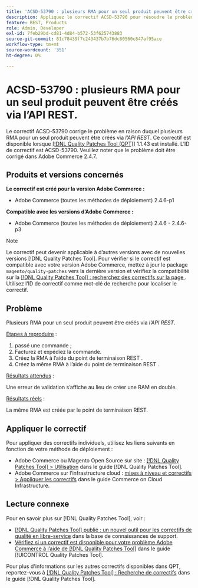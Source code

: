```yaml
---
title: 'ACSD-53790 : plusieurs RMA pour un seul produit peuvent être créés via l’API REST.'
description: Appliquez le correctif ACSD-53790 pour résoudre le problème Adobe Commerce en raison duquel plusieurs RMA pour un seul produit peuvent être créées via l’API REST.
feature: REST, Products
role: Admin, Developer
exl-id: 7feb29bd-cd81-4d84-b572-53f625743883
source-git-commit: 81c78439f7c243437b7b76dc80560c847af95ace
workflow-type: tm+mt
source-wordcount: '351'
ht-degree: 0%

---
```


# ACSD-53790 : plusieurs RMA pour un seul produit peuvent être créés via l’API REST.

Le correctif ACSD-53790 corrige le problème en raison duquel plusieurs RMA pour un seul produit peuvent être créés via *l’API REST*. Ce correctif est disponible lorsque [[!DNL Quality Patches Tool (QPT)]](https://experienceleague.adobe.com/fr/docs/commerce-knowledge-base/kb/announcements/commerce-announcements/magento-quality-patches-released-new-tool-to-self-serve-quality-patches) 1.1.43 est installé. L’ID de correctif est ACSD-53790. Veuillez noter que le problème doit être corrigé dans Adobe Commerce 2.4.7.

## Produits et versions concernés

**Le correctif est créé pour la version Adobe Commerce :**

* Adobe Commerce (toutes les méthodes de déploiement) 2.4.6-p1

**Compatible avec les versions d’Adobe Commerce :**

* Adobe Commerce (toutes les méthodes de déploiement) 2.4.6 - 2.4.6-p3

>[!NOTE]
>
>Le correctif peut devenir applicable à d’autres versions avec de nouvelles versions [!DNL Quality Patches Tool]. Pour vérifier si le correctif est compatible avec votre version Adobe Commerce, mettez à jour le package `magento/quality-patches` vers la dernière version et vérifiez la compatibilité sur la [[!DNL Quality Patches Tool] : recherchez des correctifs sur la page ](https://experienceleague.adobe.com/tools/commerce-quality-patches/index.html?lang=fr). Utilisez l’ID de correctif comme mot-clé de recherche pour localiser le correctif.

## Problème

Plusieurs RMA pour un seul produit peuvent être créés via *l’API REST*.

<u>Étapes à reproduire</u> :

1. passé une commande ;
1. Facturez et expédiez la commande.
1. Créez la RMA à l’aide du point de terminaison REST .
1. Créez la même RMA à l’aide du point de terminaison REST .

<u>Résultats attendus</u> :

Une erreur de validation s’affiche au lieu de créer une RAM en double.

<u>Résultats réels</u> :

La même RMA est créée par le point de terminaison REST.

## Appliquer le correctif

Pour appliquer des correctifs individuels, utilisez les liens suivants en fonction de votre méthode de déploiement :

* Adobe Commerce ou Magento Open Source sur site : [[!DNL Quality Patches Tool] > Utilisation](/help/tools/quality-patches-tool/usage.md) dans le guide [!DNL Quality Patches Tool].
* Adobe Commerce sur l’infrastructure cloud : [mises à niveau et correctifs > Appliquer les correctifs](https://experienceleague.adobe.com/docs/commerce-cloud-service/user-guide/develop/upgrade/apply-patches.html?lang=fr) dans le guide Commerce on Cloud Infrastructure.

## Lecture connexe

Pour en savoir plus sur [!DNL Quality Patches Tool], voir :

* [[!DNL Quality Patches Tool] publié : un nouvel outil pour les correctifs de qualité en libre-service](https://experienceleague.adobe.com/fr/docs/commerce-knowledge-base/kb/announcements/commerce-announcements/magento-quality-patches-released-new-tool-to-self-serve-quality-patches) dans la base de connaissances de support.
* [Vérifiez si un correctif est disponible pour votre problème Adobe Commerce à l’aide de  [!DNL Quality Patches Tool]](/help/tools/quality-patches-tool/patches-available-in-qpt/check-patch-for-magento-issue-with-magento-quality-patches.md) dans le guide [!UICONTROL Quality Patches Tool].


Pour plus d&#39;informations sur les autres correctifs disponibles dans QPT, reportez-vous à [[!DNL Quality Patches Tool] : Recherche de correctifs](https://experienceleague.adobe.com/tools/commerce-quality-patches/index.html?lang=fr) dans le guide [!DNL Quality Patches Tool].
